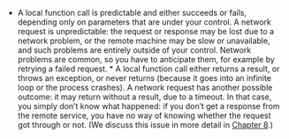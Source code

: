 *  A local function call is predictable and either succeeds or fails, depending only on parameters
that are under your control. A network request is unpredictable: the request or response may be
lost due to a network problem, or the remote machine may be slow or unavailable, and such problems
are entirely outside of your control. Network problems are common, so you have to anticipate them,
for example by retrying a failed request. *  A local function call either returns a result, or throws an exception, or never returns (because
it goes into an infinite loop or the process crashes). A network request has another possible
outcome: it may return without a result, due to a timeout. In that case, you simply don’t know
what happened: if you don’t get a response from the remote service, you have no way of knowing
whether the request got through or not. (We discuss this issue in more detail in [Chapter 8](ch08.html#ch_distributed).)